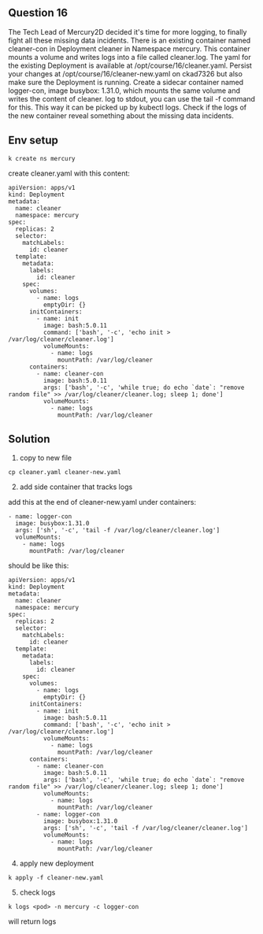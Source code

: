 ## Question 16

The Tech Lead of Mercury2D decided it's time for more logging, to finally fight all these missing data incidents. There is an existing
container named cleaner-con in Deployment cleaner in Namespace mercury. This container mounts a volume and writes logs into a file called cleaner.log.
The yaml for the existing Deployment is available at /opt/course/16/cleaner.yaml. Persist your changes at /opt/course/16/cleaner-new.yaml on ckad7326 but also make sure
the Deployment is running.
Create a sidecar container named logger-con, image
busybox: 1.31.0, which mounts the same volume and writes the content of cleaner. log to stdout, you can use the tail -f command for this. This way it can be picked up by kubectl logs.
Check if the logs of the new container reveal something about the missing data incidents.

## Env setup

```
k create ns mercury
```

create cleaner.yaml with this content:
```
apiVersion: apps/v1
kind: Deployment
metadata:
  name: cleaner
  namespace: mercury
spec:
  replicas: 2
  selector:
    matchLabels:
      id: cleaner
  template:
    metadata:
      labels:
        id: cleaner
    spec:
      volumes:
        - name: logs
          emptyDir: {}
      initContainers:
        - name: init
          image: bash:5.0.11
          command: ['bash', '-c', 'echo init > /var/log/cleaner/cleaner.log']
          volumeMounts:
            - name: logs
              mountPath: /var/log/cleaner
      containers:
        - name: cleaner-con
          image: bash:5.0.11
          args: ['bash', '-c', 'while true; do echo `date`: "remove random file" >> /var/log/cleaner/cleaner.log; sleep 1; done']
          volumeMounts:
            - name: logs
              mountPath: /var/log/cleaner

```

## Solution

1. copy to new file
```
cp cleaner.yaml cleaner-new.yaml
```

2. add side container that tracks logs

add this at the end of cleaner-new.yaml under containers:

```
- name: logger-con
  image: busybox:1.31.0
  args: ['sh', '-c', 'tail -f /var/log/cleaner/cleaner.log']
  volumeMounts:
    - name: logs
      mountPath: /var/log/cleaner
```

should be like this:

```
apiVersion: apps/v1
kind: Deployment
metadata:
  name: cleaner
  namespace: mercury
spec:
  replicas: 2
  selector:
    matchLabels:
      id: cleaner
  template:
    metadata:
      labels:
        id: cleaner
    spec:
      volumes:
        - name: logs
          emptyDir: {}
      initContainers:
        - name: init
          image: bash:5.0.11
          command: ['bash', '-c', 'echo init > /var/log/cleaner/cleaner.log']
          volumeMounts:
            - name: logs
              mountPath: /var/log/cleaner
      containers:
        - name: cleaner-con
          image: bash:5.0.11
          args: ['bash', '-c', 'while true; do echo `date`: "remove random file" >> /var/log/cleaner/cleaner.log; sleep 1; done']
          volumeMounts:
            - name: logs
              mountPath: /var/log/cleaner
        - name: logger-con
          image: busybox:1.31.0
          args: ['sh', '-c', 'tail -f /var/log/cleaner/cleaner.log']
          volumeMounts:
            - name: logs
              mountPath: /var/log/cleaner
```

4. apply new deployment

```
k apply -f cleaner-new.yaml
```

5. check logs

```
k logs <pod> -n mercury -c logger-con
```

will return logs
